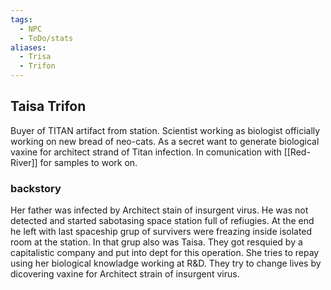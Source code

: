 ```yaml
---
tags:
  - NPC
  - ToDo/stats
aliases:
  - Trisa
  - Trifon
---
```

## Taisa Trifon
Buyer of TITAN artifact from station. Scientist working as biologist officially working on new bread of neo-cats. As a secret want to generate biological vaxine for architect strand of Titan infection. In comunication with [[Red-River]] for samples to work on.

### backstory 
Her father was infected by Architect stain of insurgent virus. He was not detected and started sabotasing space station full of refiugies. At the end he left with last spaceship grup of survivers were freazing inside isolated room at the station. In that grup also was Taisa. They got resquied by a capitalistic company and put into dept for this operation. She tries to repay using her biological knowladge working at R&D. They try to change lives by dicovering vaxine for Architect strain of insurgent virus.

